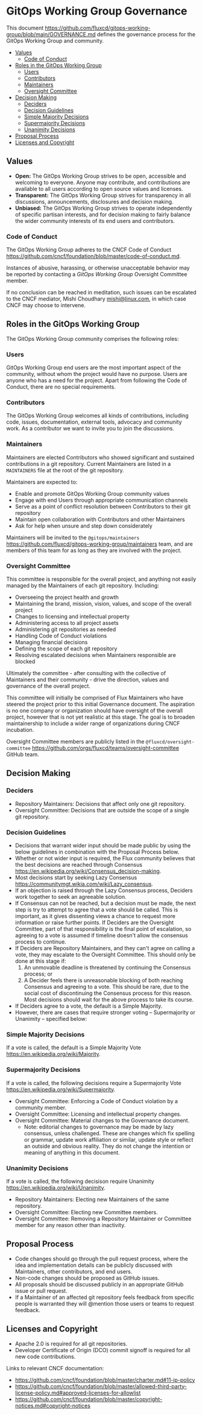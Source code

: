 <!-- see https://github.com/yzhang-gh/vscode-markdown/blob/master/README.md#table-of-contents -->
<!-- omit in toc -->
# GitOps Working Group Governance

This document <https://github.com/fluxcd/gitops-working-group/blob/main/GOVERNANCE.md> defines the governance process for the GitOps Working Group and community.

- [Values](#values)
  - [Code of Conduct](#code-of-conduct)
- [Roles in the GitOps Working Group](#roles-in-the-GitOps-Working-Group)
  - [Users](#users)
  - [Contributors](#contributors)
  - [Maintainers](#maintainers)
  - [Oversight Committee](#oversight-committee)
- [Decision Making](#decision-making)
  - [Deciders](#deciders)
  - [Decision Guidelines](#decision-guidelines)
  - [Simple Majority Decisions](#simple-majority-decisions)
  - [Supermajority Decisions](#supermajority-decisions)
  - [Unanimity Decisions](#unanimity-decisions)
- [Proposal Process](#proposal-process)
- [Licenses and Copyright](#licenses-and-copyright)

## Values

- **Open:**
The GitOps Working Group strives to be open, accessible and welcoming to everyone.
Anyone may contribute, and contributions are available to all users according to open source values and licenses.
- **Transparent:**
The GitOps Working Group strives for transparency in all discussions, announcements, disclosures and decision making.
- **Unbiased:**
The GitOps Working Group strives to operate independently of specific partisan interests, and for decision making to fairly balance the wider community interests of its end users and contributors.

### Code of Conduct

The GitOps Working Group adheres to the CNCF Code of Conduct <https://github.com/cncf/foundation/blob/master/code-of-conduct.md>.

Instances of abusive, harassing, or otherwise unacceptable behavior may be reported by contacting a _GitOps Working Group_ Oversight Committee member.

If no conclusion can be reached in meditation, such issues can be escalated to the CNCF mediator, Mishi Choudhary <mishi@linux.com>, in which case CNCF may choose to intervene.

## Roles in the GitOps Working Group

The GitOps Working Group community comprises the following roles:

### Users

GitOps Working Group end users are the most important aspect of the community, without whom the project would have no purpose. Users are anyone who has a need for the project.
Apart from following the Code of Conduct, there are no special requirements.

### Contributors

The GitOps Working Group welcomes all kinds of contributions, including code, issues, documentation, external tools, advocacy and community work.
As a contributor we want to invite you to join the discussions.

### Maintainers

Maintainers are elected Contributors who showed significant and sustained contributions in a git repository.
Current Maintainers are listed in a `MAINTAINERS` file at the root of the git repository.

Maintainers are expected to:

- Enable and promote GitOps Working Group community values
- Engage with end Users through appropriate communication channels
- Serve as a point of conflict resolution between Contributors to their git repository
- Maintain open collaboration with Contributors and other Maintainers
- Ask for help when unsure and step down considerately

Maintainers will be invited to the `@gitops/maintainers` <https://github.com/fluxcd/gitops-working-group/maintainers> team, and are members of this team for as long as they are involved with the project.

### Oversight Committee

This committee is responsible for the overall project, and anything not easily managed by the Maintainers of each git repository. Including:

- Overseeing the project health and growth
- Maintaining the brand, mission, vision, values, and scope of the overall project
- Changes to licensing and intellectual property
- Administering access to all project assets
- Administering git repositories as needed
- Handling Code of Conduct violations
- Managing financial decisions
- Defining the scope of each git repository
- Resolving escalated decisions when Maintainers responsible are blocked

Ultimately the committee - after consulting with the collective of Maintainers and their community - drive the direction, values and governance of the overall project.

This committee will initially be comprised of Flux Maintainers who have steered the project prior to this initial Governance document.
The aspiration is no one company or organization should have oversight of the overall project, however that is not yet realistic at this stage. The goal is to broaden maintainership to include a wider range of organizations during CNCF incubation.

Oversight Committee members are publicly listed in the `@fluxcd/oversight-committee` <https://github.com/orgs/fluxcd/teams/oversight-committee> GitHub team.

## Decision Making

### Deciders

- Repository Maintainers: Decisions that affect only one git repository.
- Oversight Committee: Decisions that are outside the scope of a single git repository.

### Decision Guidelines

- Decisions that warrant wider input should be made public by using the below guidelines in combination with the Proposal Process below.
- Whether or not wider input is required, the Flux community believes that the best decisions are reached through Consensus <https://en.wikipedia.org/wiki/Consensus_decision-making>.
- Most decisions start by seeking Lazy Consensus <https://communitymgt.wikia.com/wiki/Lazy_consensus>.
- If an objection is raised through the Lazy Consensus process, Deciders work together to seek an agreeable solution.
- If Consensus can not be reached, but a decision must be made, the next step is try to attempt to agree that a vote should be called.
  This is important, as it gives dissenting views a chance to request more information or raise further points.
  If Deciders are the Oversight Committee, part of that responsibility is the final point of escalation, so agreeing to a vote is assumed if timeline doesn't allow the consensus process to continue.
- If Deciders are Repository Maintainers, and they can't agree on calling a vote, they may escalate to the Oversight Committee.
  This should only be done at this stage if:
  1. An unmovable deadline is threatened by continuing the Consensus process; or
  2. A Decider feels there is unreasonable blocking of both reaching Consensus and agreeing to a vote.
      This should be rare, due to the social cost of discontinuing the Consensus process for this reason.
      Most decisions should wait for the above process to take its course.
- If Deciders agree to a vote, the default is a Simple Majority.
- However, there are cases that require stronger voting – Supermajority or Unanimity – specified below:

### Simple Majority Decisions

If a vote is called, the default is a Simple Majority Vote <https://en.wikipedia.org/wiki/Majority>.

### Supermajority Decisions

If a vote is called, the following decisions require a Supermajority Vote <https://en.wikipedia.org/wiki/Supermajority>.

- Oversight Committee: Enforcing a Code of Conduct violation by a community member.
- Oversight Committee: Licensing and intellectual property changes.
- Oversight Committee: Material changes to the Governance document.
  - Note: editorial changes to governance may be made by lazy consensus, unless challenged.
    These are changes which fix spelling or grammar, update work affiliation or similar, update style or reflect an outside and obvious reality.
    They do not change the intention or meaning of anything in this document.

### Unanimity Decisions

If a vote is called, the following decisison require Unanimity <https://en.wikipedia.org/wiki/Unanimity>.

- Repository Maintainers: Electing new Maintainers of the same repository.
- Oversight Committee: Electing new Committee members.
- Oversight Committee: Removing a Repository Maintainer or Committee member for any reason other than inactivity.

## Proposal Process

- Code changes should go through the pull request process, where the idea and implementation details can be publicly discussed with Maintainers, other contributors, and end users.
- Non-code changes should be proposed as GitHub issues.
- All proposals should be discussed publicly in an appropriate GitHub issue or pull request.
- If a Maintainer of an affected git repository feels feedback from specific people is warranted they will @mention those users or teams to request feedback.

## Licenses and Copyright

- Apache 2.0 is required for all git repositories.
- Developer Certificate of Origin (DCO) commit signoff is required for all new code contributions.

Links to relevant CNCF documentation:

- <https://github.com/cncf/foundation/blob/master/charter.md#11-ip-policy>
- <https://github.com/cncf/foundation/blob/master/allowed-third-party-license-policy.md#approved-licenses-for-allowlist>
- <https://github.com/cncf/foundation/blob/master/copyright-notices.md#copyright-notices>
